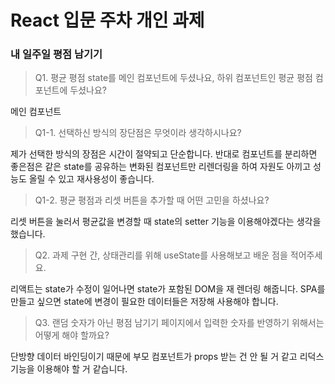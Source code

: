 # React 입문 주차 개인 과제
### 내 일주일 평점 남기기

> Q1. 평균 평점 state를 메인 컴포넌트에 두셨나요, 하위 컴포넌트인 평균 평점 컴포넌트에 두셨나요?

메인 컴포넌트

> Q1-1. 선택하신 방식의 장단점은 무엇이라 생각하시나요?

제가 선택한 방식의 장점은 시간이 절약되고 단순합니다.
반대로 컴포넌트를 분리하면 좋은점은 
같은 state를 공유하는 변화된 컴포넌트만 리렌더링을 하여 자원도 아끼고 성능도 올릴 수 있고 재사용성이 좋습니다.


> Q1-2. 평균 평점과 리셋 버튼을 추가할 때 어떤 고민을 하셨나요?

리셋 버튼을 눌러서 평균값을 변경할 때 state의 setter 기능을 이용해야겠다는 생각을 했습니다.

> Q2. 과제 구현 간, 상태관리를 위해 useState를 사용해보고 배운 점을 적어주세요.

리액트는 state가 수정이 일어나면 state가 포함된 DOM을 재 렌더링 해줍니다. SPA를 만들고 싶으면 state에 변경이 필요한 데이터들은 저장해 사용해야 합니다.

> Q3. 랜덤 숫자가 아닌 평점 남기기 페이지에서 입력한 숫자를 반영하기 위해서는 어떻게 해야 할까요?

단방향 데이터 바인딩이기 때문에 부모 컴포넌트가 props 받는 건 안 될 거 같고 리덕스 기능을 이용해야 할 거 같습니다.
